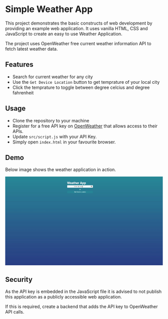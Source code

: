 # Simple Weather App

This project demonstrates the basic constructs of web development
by providing an example web application.
It uses vanilla HTML, CSS and JavaScript to create an
easy to use Weather Application.

The project uses OpenWeather free current weather information
API to fetch latest weather data.

## Features

- Search for current weather for any city
- Use the `Get Device Location` button to get temprature of your local city
- Click the temprature to toggle between degree celcius and degree fahrenheit

## Usage

- Clone the repository to your machine
- Register for a free API key on [OpenWeather](https://openweathermap.org/price) that allows access to their APIs.
- Update `src/script.js` with your API Key.
- Simply open `index.html` in your favourite browser.

## Demo

Below image shows the weather application in action.

![Weather app demo](./images/weather-app.gif)

## Security

As the API key is embedded in the JavaScript file
it is advised to not publish this application as a publicly accessible web application.

If this is required, create a backend that
adds the API key to OpenWeather API calls.
